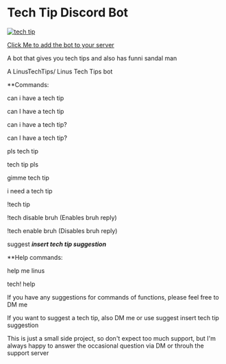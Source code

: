 ﻿# Tech Tip Discord Bot
 
<a href="https://top.gg/bot/703685163191762944" >
  <img src="https://top.gg/api/widget/703685163191762944.svg" alt="tech tip" />
</a>

[Click Me to add the bot to your server](https://discord.com/oauth2/authorize?client_id=703685163191762944&scope=bot&permissions=8)

A bot that gives you tech tips and also has funni sandal man

A LinusTechTips/ Linus Tech Tips bot

**Commands:

can i have a tech tip

can I have a tech tip

can i have a tech tip?

can I have a tech tip?

pls tech tip

tech tip pls

gimme tech tip

i need a tech tip

!tech tip

!tech disable bruh (Enables bruh reply)

!tech enable bruh (Disables bruh reply)

suggest ***insert tech tip suggestion***

**Help commands:

help me linus

tech! help


If you have any suggestions for commands of functions, please feel free to DM me

If you want to suggest a tech tip, also DM me or use suggest insert tech tip suggestion

This is just a small side project, so don't expect too much support, but I'm always happy to answer the occasional question via DM or throuh the support server
